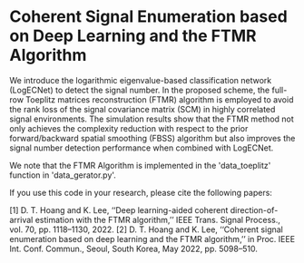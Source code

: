 # Coherent Signal Enumeration based on Deep Learning and the FTMR Algorithm
We introduce the logarithmic eigenvalue-based classification network (LogECNet) to detect the signal number. In the proposed scheme, the full-row Toeplitz matrices reconstruction (FTMR) algorithm is employed to avoid the rank loss of the signal covariance matrix (SCM) in highly correlated signal environments. The simulation results show that the FTMR method not only achieves the complexity reduction with respect to the prior forward/backward spatial smoothing (FBSS) algorithm but also improves the signal number detection performance when combined with LogECNet. 

We note that the FTMR Algorithm is implemented in the 'data_toeplitz' function in 'data_gerator.py'.

If you use this code in your research, please cite the following papers:

[1] D. T. Hoang and K. Lee, ‘‘Deep learning-aided coherent direction-of-arrival estimation with the FTMR algorithm,’’ IEEE Trans. Signal Process., vol. 70, pp. 1118–1130, 2022.
[2] D. T. Hoang and K. Lee, ‘‘Coherent signal enumeration based on deep learning and the FTMR algorithm,’’ in Proc. IEEE Int. Conf. Commun., Seoul, South Korea, May 2022, pp. 5098–510.



